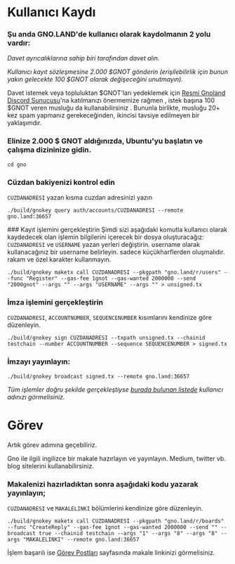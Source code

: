 # Kullanıcı Kaydı
### Şu anda GNO.LAND'de kullanıcı olarak kaydolmanın 2 yolu vardır:

*Davet ayrıcalıklarına sahip biri tarafından davet alın.*

*Kullanıcı kayıt sözleşmesine 2.000 $GNOT gönderin (erişilebilirlik için bunun yakın gelecekte 100 $GNOT olarak değişeceğini unutmayın).*

Davet istemek veya topluluktan $GNOT'ları yedeklemek için [Resmi Gnoland Discord Sunucusu](https://discord.gg/xD2c2Nmd)'na katılmanızı önermemize rağmen , 
istek başına 100 $GNOT veren musluğu da kullanabilirsiniz . 
Bununla birlikte, musluğu 20+ kez spam yapmanız gerekeceğinden, ikincisi tavsiye edilmeyen bir yaklaşımdır.

### Elinize 2.000 $ GNOT aldığınızda, Ubuntu'yu başlatın ve çalışma dizininize gidin.

```
cd gno
```

### Cüzdan bakiyenizi kontrol edin 
`CUZDANADRESI` yazan kısma cuzdan adresinizi yazın
```
./build/gnokey query auth/accounts/CUZDANADRESI --remote gno.land:36657
```

### Kayıt işlemini gerçekleştirin
Şimdi sizi aşağıdaki komutla kullanıcı olarak kaydedecek olan işlemin bilgilerini içerecek bir dosya oluşturacağız:
`CUZDANADRESI` ve `USERNAME` yazan yerleri değiştirin. username olarak kullanacağınız bir username belirleyin. sadece küçükharflerden oluşmalıdır. 
rakam ve özel karakter kullanmayın.
```
./build/gnokey maketx call CUZDANADRESI --pkgpath "gno.land/r/users" --func "Register" --gas-fee 1gnot --gas-wanted 2000000 --send "2000gnot" --args "" --args "USERNAME" --args "" > unsigned.tx
```

### İmza işlemini gerçekleştirin
`CUZDANADRESI`, `ACCOUNTNUMBER`, `SEQUENCENUMBER` kısımlarını kendinize göre düzenleyin.
```
./build/gnokey sign CUZDANADRESI --txpath unsigned.tx --chainid testchain --number ACCOUNTNUMBER --sequence SEQUENCENUMBER > signed.tx
```

### İmzayı yayınlayın:
```
./build/gnokey broadcast signed.tx --remote gno.land:36657
```
*Tüm işlemler doğru şekilde gerçekleştiyse [burada bulunan listede](https://gno.land/r/users) kullanıcı adınızı görmelisiniz.*

# Görev 
Artık görev adımına geçebiliriz.

Gno ile ilgili ingilizce bir makale hazırlayın ve yayınlayın. 
Medium, twitter vb. blog sitelerini kullanabilirsiniz.

### Makalenizi hazırladıktan sonra aşağıdaki kodu yazarak yayınlayın;
`CUZDANADRESI` ve `MAKALELINKI` bölümlerini kendinize göre düzenleyin.
```
./build/gnokey maketx call CUZDANADRESI --pkgpath "gno.land/r/boards" --func "CreateReply" --gas-fee 1gnot --gas-wanted 2000000 --send "" --broadcast true --chainid testchain --args "1" --args "8" --args "8" --args "MAKALELINKI" --remote gno.land:36657
```

İşlem başarılı ise [Görev Postları](https://gno.land/r/boards:gnolang/8) sayfasında makale linkinizi görmelisiniz.


